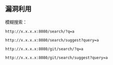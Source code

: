 <languages  />

<translate>

漏洞利用
--------

模糊搜索： </translate>

    http://x.x.x.x:8080/search/?q=a

    http://x.x.x.x:8080/search/suggest?query=a

    http://x.x.x.x:8080/git/search/?q=a

    http://x.x.x.x:8080/git/search/suggest?query=a